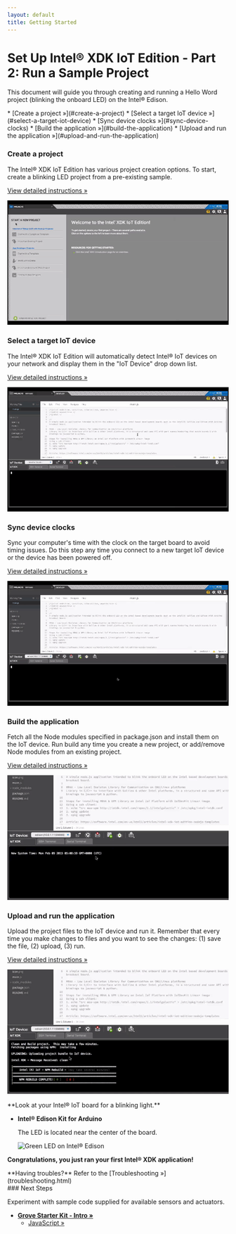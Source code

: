 ```yaml
---
layout: default
title: Getting Started
---
```


# Set Up Intel® XDK IoT Edition - Part 2: Run a Sample Project

This document will guide you through creating and running a Hello Word project (blinking the onboard LED) on the Intel® Edison.

<div id="toc" class="box" markdown="1">
* [Create a project »](#create-a-project)
* [Select a target IoT device »](#select-a-target-iot-device)
* [Sync device clocks »](#sync-device-clocks)
* [Build the application »](#build-the-application)
* [Upload and run the application »](#upload-and-run-the-application)
</div>

<!-- <div id="related-videos" class="callout video">
[Setting Up The Intel XDK IoT Edition Part 2: Run a Sample Project](https://software.intel.com/en-us/videos/setting-up-the-intel-xdk-iot-edition-part-2-run-a-sample-project)
</div> -->

### Create a project

<div class="tldr" markdown="1">
The Intel® XDK IoT Edition has various project creation options. To start, create a blinking LED project from a pre-existing sample. 

[View detailed instructions »](details-create_project.html)
</div>

[![Animated gif: creating a project in the Intel® XDK](images/create_xdk_project-animated.gif)](details-create_project.html)


### Select a target IoT device

<div class="tldr" markdown="1">
The Intel® XDK IoT Edition will automatically detect Intel® IoT devices on your network and display them in the "IoT Device" drop down list. 

[View detailed instructions »](details-select_target_device.html)
</div>

[![Animated gif: selecting a target device in "IoT Device" drop down list](images/select_target_device-animated.gif)](details-select_target_device.html)


### Sync device clocks

<div class="tldr" markdown="1">
Sync your computer's time with the clock on the target board to avoid timing issues. Do this step any time you connect to a new target IoT device or the device has been powered off. 

[View detailed instructions »](details-sync_clock.html)
</div>

[![Animated gif: syncing PC time w/ clock on target device](images/sync_clock-animated.gif)](details-sync_clock.html)


### Build the application

<div class="tldr" markdown="1">
Fetch all the Node modules specified in package.json and install them on the IoT device. Run build any time you create a new project, or add/remove Node modules from an existing project. 

[View detailed instructions »](details-build.html)
</div>

[![Animated gif: building the app](images/build-animated.gif)](details-build.html)


### Upload and run the application

<div class="tldr" markdown="1">
Upload the project files to the IoT device and run it. Remember that every time you make changes to files and you want to see the changes: (1) save the file, (2) upload, (3) run. 

[View detailed instructions »](details-upload_run.html)
</div>

[![Animated gif: creating a project in the Intel® XDK](images/upload_run-animated.gif)](details-upload_run.html)


<div class="callout done" markdown="1">
**Look at your Intel® IoT board for a blinking light.**

* **Intel® Edison Kit for Arduino**
  
  The LED is located near the center of the board.

  ![Green LED on Intel® Edison](/docs/assembly/arduino_expansion_board/images/on_board_led.png)

**Congratulations, you just ran your first Intel® XDK application!**
</div>

<div class="callout troubleshooting" markdown="1">
**Having troubles?** Refer to the [Troubleshooting »](troubleshooting.html)
</div>

<div id="next-steps" class="note" markdown="1">
### Next Steps

Experiment with sample code supplied for available sensors and actuators.

* **[Grove Starter Kit - Intro »](/docs/sensor_examples/grove_starter_kit/index.html)**
  * [JavaScript »](/docs/sensor_examples/grove_starter_kit/javascript/samples.html)
</div>
